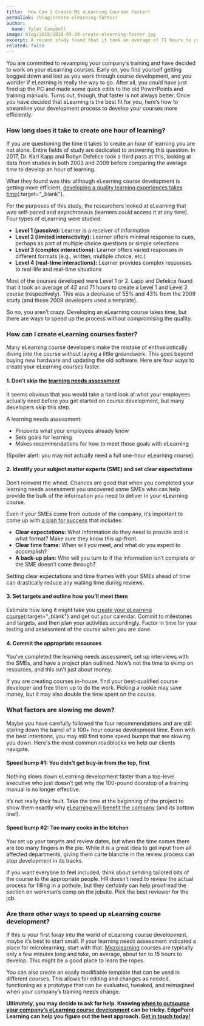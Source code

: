 ```yaml
---
title:  How Can I Create My eLearning Courses Faster?
permalink: /blog/create-elearning-faster/
author:
  name: Tyler Campbell
image: blog/2018/2018-05-30-create-elearning-faster.jpg
excerpt: A recent study found that it took an average of 71 hours to create a one-hour eLearning course with interactions. Developing an eLearning course takes time, but there are ways to speed up the process without compromising the quality of the final result. Here's how.
related: false
---
```


You are committed to revamping your company’s training and have decided to work on your eLearning courses. Early on, you find yourself getting bogged down and lost as you work through course development, and you wonder if eLearning is really the way to go. After all, you could have just fired up the PC and made some quick edits to the old PowerPoints and training manuals. Turns out, though, that faster is not always better. Once you have decided that eLearning is the best fit for you, here’s how to streamline your development process to develop your courses more efficiently.

### How long does it take to create one hour of learning?

If you are questioning the time it takes to create an hour of learning you are not alone. Entire fields of study are dedicated to answering this question. In 2017, Dr. Karl Kapp and Robyn Defelice took a third pass at this, looking at data from studies in both 2003 and 2009 before comparing the average time to develop an hour of learning.

What they found was this: although eLearning course development is getting more efficient, [developing a quality learning experiences takes time](http://atdconference.td.org/About/Taste-of-ATD/How-Long-Does-It-Take-to-Develop-One-Hour-of-Training){:target="_blank"}.

For the purposes of this study, the researchers looked at eLearning that was self-paced and asynchronous (learners could access it at any time). Four types of eLearning were studied.

*  <strong>Level 1 (passive):</strong> Learner is a receiver of information
*  <strong>Level 2 (limited interactivity):</strong> Learner offers minimal response to cues, perhaps as part of multiple choice questions or simple selections
*  <strong>Level 3 (complex interactions)</strong>: Learner offers varied responses in different formats (e.g., written, multiple choice, etc.)
*  <strong>Level 4 (real-time interactions):</strong> Learner provides complex responses to real-life and real-time situations

Most of the courses developed were Level 1 or 2. Lapp and Defelice found that it took an average of 42 and 71 hours to create a Level 1 and Level 2 course (respectively). This was a decrease of 55% and 43% from the 2009 study (and those 2009 developers used a template).

So no, you aren’t crazy. Developing an eLearning course takes time, but there are ways to speed up the process without compromising the quality.

### How can I create eLearning courses faster?

Many eLearning course developers make the mistake of enthusiastically diving into the course without laying a little groundwork. This goes beyond buying new hardware and updating the old software. Here are four ways to create your eLearning courses faster.

#### 1. Don’t skip the [learning needs assessment](/blog/training-needs-analysis)

It seems obvious that you would take a hard look at what your employees actually need before you get started on course development, but many developers skip this step.

A learning needs assessment:

*  Pinpoints what your employees already know
*  Sets goals for learning
*  Makes recommendations for how to meet those goals with eLearning

(Spoiler alert: you may not actually need a full one-hour eLearning course).

#### 2. Identify your subject matter experts (SME) and set clear expectations

Don’t reinvent the wheel. Chances are good that when you completed your learning needs assessment you uncovered some SMEs who can help provide the bulk of the information you need to deliver in your eLearning course.

Even if your SMEs come from outside of the company, it’s important to come up with [a plan for success](/blog/how-to-work-with-subject-matter-experts/) that includes:

*  <strong>Clear expectations:</strong> What information do they need to provide and in what format? Make sure they know this up-front.
*  <strong>Clear time frame:</strong> When will you meet, and what do you expect to accomplish?
*  <strong>A back-up plan:</strong> Who will you turn to if the information isn’t complete or the SME doesn’t come through?

Setting clear expectations and time frames with your SMEs ahead of time can drastically reduce any waiting time during reviews.

#### 3. Set targets and outline how you’ll meet them

Estimate how long it might take you [create your eLearning course](https://elearningindustry.com/6-tips-estimate-elearning-course-development-time){:target="_blank"} and get out your calendar.
Commit to milestones and targets, and then plan your activities accordingly. Factor in time for your testing and assessment of the course when you are done.

#### 4. Commit the appropriate resources

You’ve completed the learning needs assessment, set up interviews with the SMEs, and have a project plan outlined. Now’s not the time to skimp on resources, and this isn’t just about money.

If you are creating courses in-house, find your best-qualified course developer and free them up to do the work. Picking a rookie may save money, but it may also double the time spent on the course.

### What factors are slowing me down?

Maybe you have carefully followed the four recommendations and are still staring down the barrel of a 100+ hour course development time. Even with the best intentions, you may still find some speed bumps that are slowing you down. Here's the most common roadblocks we help our clients navigate.

#### Speed bump #1: You didn’t get buy-in from the top, first

Nothing slows down eLearning development faster than a top-level executive who just doesn’t get why the 100-pound doorstop of a training manual is no longer effective.

It’s not really their fault. Take the time at the beginning of the project to show them exactly why [eLearning will benefit the company](/blog/business-case-for-elearning-development/) (and its bottom line!).

#### Speed bump #2: Too many cooks in the kitchen

You set up your targets and review dates, but when the time comes there are too many fingers in the pie. While it is a great idea to get input from all affected departments, giving them carte blanche in the review process can stop development in its tracks.

If you want everyone to feel included, think about sending tailored bits of the course to the appropriate people. HR doesn’t need to review the actual process for filling in a pothole, but they certainly can help proofread the section on workman’s comp on the jobsite. Pick the best reviewer for the job.

### Are there other ways to speed up eLearning course development?

If this is your first foray into the world of eLearning course development, maybe it’s best to start small. If your learning needs assessment indicated a place for microlearning, start with that. [Microlearning](/blog/microlearning/) courses are typically only a few minutes long and take, on average, about ten to 15 hours to develop. This might be a good place to learn the ropes.

You can also create an easily modifiable template that can be used in different courses. This allows for editing and changes as needed, functioning as a prototype that can be evaluated, tweaked, and reimagined when your company’s training needs change.

<strong>Ultimately, you may decide to ask for help. Knowing [when to outsource your company’s eLearning course development](/blog/when-to-outsource-your-elearning/) can be tricky. EdgePoint Learning can help you figure out the best approach. [Get in touch today!](https://www.edgepointlearning.com/)</strong>
